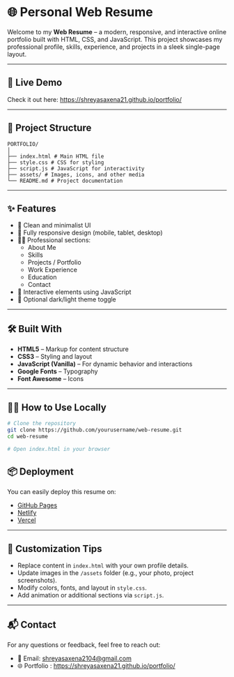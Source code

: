 # 🌐 Personal Web Resume

Welcome to my **Web Resume** – a modern, responsive, and interactive online portfolio built with HTML, CSS, and JavaScript. This project showcases my professional profile, skills, experience, and projects in a sleek single-page layout.

---

## 🚀 Live Demo


Check it out here:
https://shreyasaxena21.github.io/portfolio/

---

## 📁 Project Structure
```
PORTFOLIO/
│
├── index.html # Main HTML file
├── style.css # CSS for styling
├── script.js # JavaScript for interactivity
├── assets/ # Images, icons, and other media
└── README.md # Project documentation
```


---

## ✨ Features

- 🎯 Clean and minimalist UI
- 📱 Fully responsive design (mobile, tablet, desktop)
- 🧑‍💼 Professional sections:
  - About Me
  - Skills
  - Projects / Portfolio
  - Work Experience
  - Education
  - Contact
- 💬 Interactive elements using JavaScript
- 🌙 Optional dark/light theme toggle

---

## 🛠️ Built With

- **HTML5** – Markup for content structure
- **CSS3** – Styling and layout
- **JavaScript (Vanilla)** – For dynamic behavior and interactions
- **Google Fonts** – Typography
- **Font Awesome** – Icons

---

## 🧑‍💻 How to Use Locally

```bash
# Clone the repository
git clone https://github.com/yourusername/web-resume.git
cd web-resume

# Open index.html in your browser
```


## 📦 Deployment

You can easily deploy this resume on:

- [GitHub Pages](https://pages.github.com/)
- [Netlify](https://www.netlify.com/)
- [Vercel](https://vercel.com/)

---

## 📝 Customization Tips

- Replace content in `index.html` with your own profile details.
- Update images in the `/assets` folder (e.g., your photo, project screenshots).
- Modify colors, fonts, and layout in `style.css`.
- Add animation or additional sections via `script.js`.

---

## 📬 Contact

For any questions or feedback, feel free to reach out:

- 📧 Email: shreyasaxena2104@gmail.com
- 🌐 Portfolio : https://shreyasaxena21.github.io/portfolio/
